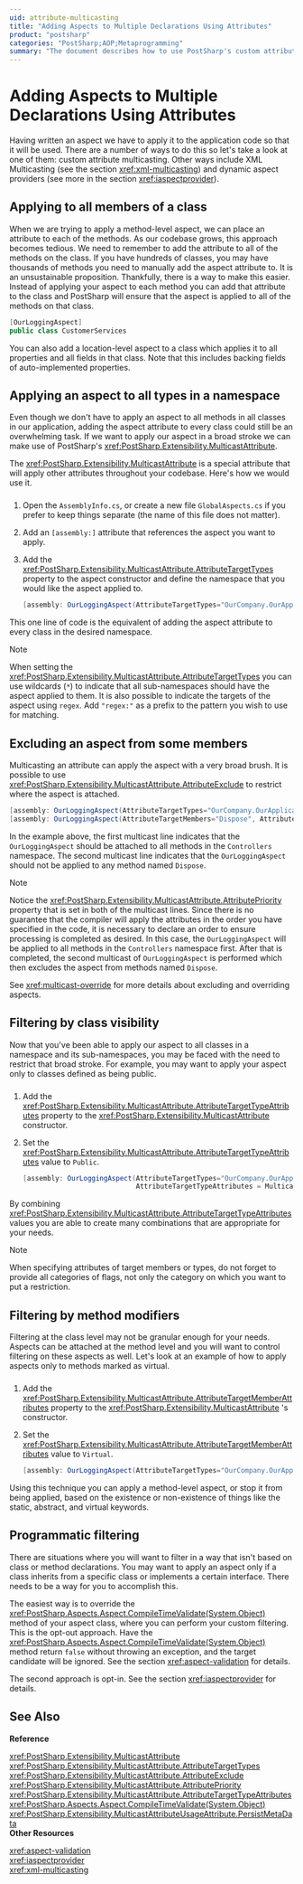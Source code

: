 ```yaml
---
uid: attribute-multicasting
title: "Adding Aspects to Multiple Declarations Using Attributes"
product: "postsharp"
categories: "PostSharp;AOP;Metaprogramming"
summary: "The document describes how to use PostSharp's custom attribute multicasting to apply aspects to multiple declarations in an application code, including applying to all class members, all types in a namespace, excluding some members, and filtering by class visibility or method modifiers."
---
```

# Adding Aspects to Multiple Declarations Using Attributes

Having written an aspect we have to apply it to the application code so that it will be used. There are a number of ways to do this so let's take a look at one of them: custom attribute multicasting. Other ways include XML Multicasting (see the section <xref:xml-multicasting>) and dynamic aspect providers (see more in the section <xref:iaspectprovider>). 


## Applying to all members of a class

When we are trying to apply a method-level aspect, we can place an attribute to each of the methods. As our codebase grows, this approach becomes tedious. We need to remember to add the attribute to all of the methods on the class. If you have hundreds of classes, you may have thousands of methods you need to manually add the aspect attribute to. It is an unsustainable proposition. Thankfully, there is a way to make this easier. Instead of applying your aspect to each method you can add that attribute to the class and PostSharp will ensure that the aspect is applied to all of the methods on that class.

```csharp
[OurLoggingAspect] 
public class CustomerServices
```

You can also add a location-level aspect to a class which applies it to all properties and all fields in that class. Note that this includes backing fields of auto-implemented properties.


## Applying an aspect to all types in a namespace

Even though we don't have to apply an aspect to all methods in all classes in our application, adding the aspect attribute to every class could still be an overwhelming task. If we want to apply our aspect in a broad stroke we can make use of PostSharp's <xref:PostSharp.Extensibility.MulticastAttribute>. 

The <xref:PostSharp.Extensibility.MulticastAttribute> is a special attribute that will apply other attributes throughout your codebase. Here's how we would use it. 


### 

1. Open the `AssemblyInfo.cs`, or create a new file `GlobalAspects.cs` if you prefer to keep things separate (the name of this file does not matter). 


2. Add an `[assembly:]` attribute that references the aspect you want to apply. 


3. Add the <xref:PostSharp.Extensibility.MulticastAttribute.AttributeTargetTypes> property to the aspect constructor and define the namespace that you would like the aspect applied to. 

    ```csharp
    [assembly: OurLoggingAspect(AttributeTargetTypes="OurCompany.OurApplication.Controllers.*")]
    ```


This one line of code is the equivalent of adding the aspect attribute to every class in the desired namespace.

> [!NOTE]
> When setting the <xref:PostSharp.Extensibility.MulticastAttribute.AttributeTargetTypes> you can use wildcards (`*`) to indicate that all sub-namespaces should have the aspect applied to them. It is also possible to indicate the targets of the aspect using `regex`. Add `"regex:"` as a prefix to the pattern you wish to use for matching. 


## Excluding an aspect from some members

Multicasting an attribute can apply the aspect with a very broad brush. It is possible to use <xref:PostSharp.Extensibility.MulticastAttribute.AttributeExclude> to restrict where the aspect is attached. 

```csharp
[assembly: OurLoggingAspect(AttributeTargetTypes="OurCompany.OurApplication.Controllers.*", AttributePriority = 1)] 
[assembly: OurLoggingAspect(AttributeTargetMembers="Dispose", AttributeExclude = true, AttributePriority = 2)]
```

In the example above, the first multicast line indicates that the `OurLoggingAspect` should be attached to all methods in the `Controllers` namespace. The second multicast line indicates that the `OurLoggingAspect` should not be applied to any method named `Dispose`. 

> [!NOTE]
> Notice the <xref:PostSharp.Extensibility.MulticastAttribute.AttributePriority> property that is set in both of the multicast lines. Since there is no guarantee that the compiler will apply the attributes in the order you have specified in the code, it is necessary to declare an order to ensure processing is completed as desired. 
In this case, the `OurLoggingAspect` will be applied to all methods in the `Controllers` namespace first. After that is completed, the second multicast of `OurLoggingAspect` is performed which then excludes the aspect from methods named `Dispose`. 

See <xref:multicast-override> for more details about excluding and overriding aspects. 


## Filtering by class visibility

Now that you've been able to apply our aspect to all classes in a namespace and its sub-namespaces, you may be faced with the need to restrict that broad stroke. For example, you may want to apply your aspect only to classes defined as being public.


### 

1. Add the <xref:PostSharp.Extensibility.MulticastAttribute.AttributeTargetTypeAttributes> property to the <xref:PostSharp.Extensibility.MulticastAttribute> constructor. 


2. Set the <xref:PostSharp.Extensibility.MulticastAttribute.AttributeTargetTypeAttributes> value to `Public`. 

    ```csharp
    [assembly: OurLoggingAspect(AttributeTargetTypes="OurCompany.OurApplication.Controllers.*",  
                                AttributeTargetTypeAttributes = MulticastAttributes.Public)]
    ```


By combining <xref:PostSharp.Extensibility.MulticastAttribute.AttributeTargetTypeAttributes> values you are able to create many combinations that are appropriate for your needs. 

> [!NOTE]
> When specifying attributes of target members or types, do not forget to provide all categories of flags, not only the category on which you want to put a restriction.


## Filtering by method modifiers

Filtering at the class level may not be granular enough for your needs. Aspects can be attached at the method level and you will want to control filtering on these aspects as well. Let's look at an example of how to apply aspects only to methods marked as virtual.


### 

1. Add the <xref:PostSharp.Extensibility.MulticastAttribute.AttributeTargetMemberAttributes> property to the <xref:PostSharp.Extensibility.MulticastAttribute> 's constructor. 


2. Set the <xref:PostSharp.Extensibility.MulticastAttribute.AttributeTargetMemberAttributes> value to `Virtual`. 

    ```csharp
    [assembly: OurLoggingAspect(AttributeTargetTypes="OurCompany.OurApplication.Controllers.*", AttributeTargetMemberAttributes = MulticastAttributes.Virtual)]
    ```


Using this technique you can apply a method-level aspect, or stop it from being applied, based on the existence or non-existence of things like the static, abstract, and virtual keywords.


## Programmatic filtering

There are situations where you will want to filter in a way that isn't based on class or method declarations. You may want to apply an aspect only if a class inherits from a specific class or implements a certain interface. There needs to be a way for you to accomplish this.

The easiest way is to override the <xref:PostSharp.Aspects.Aspect.CompileTimeValidate(System.Object)> method of your aspect class, where you can perform your custom filtering. This is the opt-out approach. Have the <xref:PostSharp.Aspects.Aspect.CompileTimeValidate(System.Object)> method return `false` without throwing an exception, and the target candidate will be ignored. See the section <xref:aspect-validation> for details. 

The second approach is opt-in. See the section <xref:iaspectprovider> for details. 

## See Also

**Reference**

<xref:PostSharp.Extensibility.MulticastAttribute>
<br><xref:PostSharp.Extensibility.MulticastAttribute.AttributeTargetTypes>
<br><xref:PostSharp.Extensibility.MulticastAttribute.AttributeExclude>
<br><xref:PostSharp.Extensibility.MulticastAttribute.AttributePriority>
<br><xref:PostSharp.Extensibility.MulticastAttribute.AttributeTargetTypeAttributes>
<br><xref:PostSharp.Aspects.Aspect.CompileTimeValidate(System.Object)>
<br><xref:PostSharp.Extensibility.MulticastAttributeUsageAttribute.PersistMetaData>
<br>**Other Resources**

<xref:aspect-validation>
<br><xref:iaspectprovider>
<br><xref:xml-multicasting>
<br>
